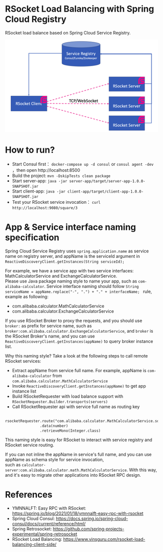 RSocket Load Balancing with Spring Cloud Registry
=================================================

RSocket load balance based on Spring Cloud Service Registry.

![LoadBalance Structure](./loadbalance-structure.png)

# How to run?

* Start Consul first： `docker-compose up -d consul` or `consul agent -dev` ，then open http://localhost:8500
* Build the project: `mvn -DskipTests clean package`
* Start server-app: `java -jar server-app/target/server-app-1.0.0-SNAPSHOT.jar`
* Start client-app: `java -jar client-app/target/client-app-1.0.0-SNAPSHOT.jar`
* Test your RSocket service invocation： `curl http://localhost:9080/square/3`

# App & Service interface naming specification
Spring Cloud Service Registry uses `spring.application.name` as service name on registry server, and appName is the serviceId argument in `ReactiveDiscoveryClient.getInstances(String serviceId);`

For example, we have a service app with two service interfaces: MathCalculatorService and ExchangeCalculatorService.  
Please use Java package naming style to name your app, such as `com-alibaba-calculator`.
Service interface naming should follow `String serviceName = appName.replace("-", ".") + "." + interfaceName; ` rule, example as following:

* com.alibaba.calculator.MathCalculatorService
* com.alibaba.calculator.ExchangeCalculatorService

If you use RSocket Broker to proxy the requests, and you should use `broker:` as prefix for service name, such as `broker:com.alibaba.calculator.ExchangeCalculatorService`,
and `broker` is the RSocket Broker's name, and you can use `ReactiveDiscoveryClient.getInstances(appName)` to query broker instance list.

Why this naming style?  Take a look at the following steps to call remote RSocket services:

* Extract appName from service full name. For example, appName is `com-alibaba-calculator`  from `com.alibaba.calculator.MathCalculatorService`
* Invoke `ReactiveDiscoveryClient.getInstances(appName)` to get app instance list
* Build RSocketRequester with load balance support with `RSocketRequester.Builder.transports(servers)`
* Call RSocketRequester api with service full name as routing key

```
 rsocketRequester.route("com.alibaba.calculator.MathCalculatorService.square")
                .data(number)
                .retrieveMono(Integer.class)
```

This naming style is easy for RSocket to interact with service registry and RSocket service routing.

If you can not inline the appName in service's full name, and you can use appName as schema style for service invocation,  
such as `calculator-server:com.alibaba.calculator.math.MathCalculatorService`. With this way,  
and it's easy to migrate other applications into RSocket RPC design.

# References

* YMNNALFT: Easy RPC with RSocket: https://spring.io/blog/2021/01/18/ymnnalft-easy-rpc-with-rsocket
* Spring Cloud Consul: https://docs.spring.io/spring-cloud-consul/docs/current/reference/html/
* Spring Retrosocket: https://github.com/spring-projects-experimental/spring-retrosocket
* RSocket Load Balancing: https://www.vinsguru.com/rsocket-load-balancing-client-side/
